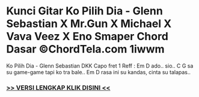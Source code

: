 
 # Kunci Gitar Ko Pilih Dia - Glenn Sebastian X Mr.Gun X Michael X Vava Veez X Eno Smaper Chord Dasar ©ChordTela.com 1iwwm


Ko Pilih Dia - Glenn Sebastian DKK Capo fret 1 Reff : Em D ado.. sio.. C G sa su game-game tapi ko tra bale.. Em D rasa ini su kandas, cinta su talapas..

###  <a href="https://shortlighzx.web.app?sq=Kunci Gitar Ko Pilih Dia - Glenn Sebastian X Mr.Gun X Michael X Vava Veez X Eno Smaper Chord Dasar ©ChordTela.com"> >> VERSI LENGKAP KLIK DISINI << </a>
